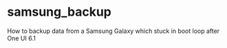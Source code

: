 # samsung_backup
How to backup data from a Samsung Galaxy which stuck in boot loop after One UI 6.1
